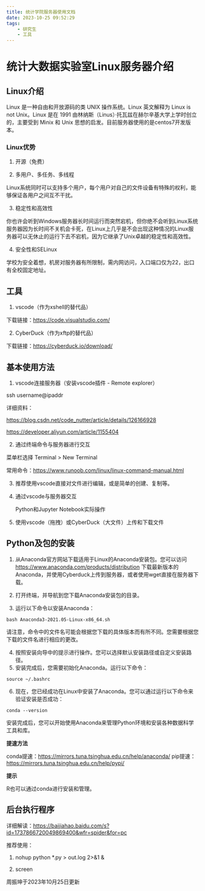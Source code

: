 ```yaml
---
title: 统计学院服务器使用文档
date: 2023-10-25 09:52:29
tags:
    - 研究生
    - 工具
---
```


# 统计大数据实验室Linux服务器介绍

## Linux介绍

Linux 是一种自由和开放源码的类 UNIX 操作系统。Linux 英文解释为 Linux is not Unix。Linux 是在 1991 由林纳斯（Linus）·托瓦兹在赫尔辛基大学上学时创立的，主要受到 Minix 和 Unix 思想的启发。目前服务器使用的是centos7开发版本。

### Linux优势

1. 开源（免费）

2. 多用户、多任务、多线程

Linux系统同时可以支持多个用户，每个用户对自己的文件设备有特殊的权利，能够保证各用户之间互不干扰。

3. 稳定性和高效性

你也许会听到Windows服务器长时间运行而突然宕机，但你绝不会听到Linux系统服务器因为长时间不关机会卡死，在Linux上几乎是不会出现这种情况的Linux服务器可以无休止的运行下去不宕机，因为它继承了Unix卓越的稳定性和高效性。

4. 安全性和SELinux

学校为安全着想，机房对服务器有所限制，需内网访问，入口端口仅为22，出口有全校固定地址。


## 工具

1. vscode（作为xshell的替代品）

下载链接：https://code.visualstudio.com/


2. CyberDuck（作为xftp的替代品）

下载链接：https://cyberduck.io/download/


## 基本使用方法

1. vscode连接服务器（安装vscode插件 - Remote explorer）

ssh username@ipaddr

详细资料：

https://blog.csdn.net/code_nutter/article/details/126166928

https://developer.aliyun.com/article/1155404



2. 通过终端命令与服务器进行交互

菜单栏选择 Terminal > New Terminal

常用命令：https://www.runoob.com/linux/linux-command-manual.html


3. 推荐使用vscode直接对文件进行编辑，或是简单的创建、复制等。


4. 通过vscode与服务器交互

    Python和Jupyter Notebook实际操作

5. 使用vscode（拖拽）或CyberDuck（大文件）上传和下载文件


## Python及包的安装

1. 从Anaconda官方网站下载适用于Linux的Anaconda安装包。您可以访问 https://www.anaconda.com/products/distribution 下载最新版本的Anaconda，并使用Cyberduck上传到服务器，或者使用wget直接在服务器下载。

2. 打开终端，并导航到您下载Anaconda安装包的目录。
3. 运行以下命令以安装Anaconda：

```
bash Anaconda3-2021.05-Linux-x86_64.sh
```

请注意，命令中的文件名可能会根据您下载的具体版本而有所不同。您需要根据您下载的文件名进行相应的更改。

4. 按照安装向导中的提示进行操作。您可以选择默认安装路径或自定义安装路径。
5. 安装完成后，您需要初始化Anaconda。运行以下命令：

```
source ~/.bashrc
```

6. 现在，您已经成功在Linux中安装了Anaconda。您可以通过运行以下命令来验证安装是否成功：

```
conda --version
```

安装完成后，您可以开始使用Anaconda来管理Python环境和安装各种数据科学工具和库。



**提速方法**

conda提速：https://mirrors.tuna.tsinghua.edu.cn/help/anaconda/
pip提速：https://mirrors.tuna.tsinghua.edu.cn/help/pypi/



**提示**

R也可以通过conda进行安装和管理。




## 后台执行程序

详细解读：https://baijiahao.baidu.com/s?id=1737866720049869400&wfr=spider&for=pc



推荐使用：

1. nohup python *.py > out.log 2>&1 &


2. screen

周振坤于2023年10月25日更新